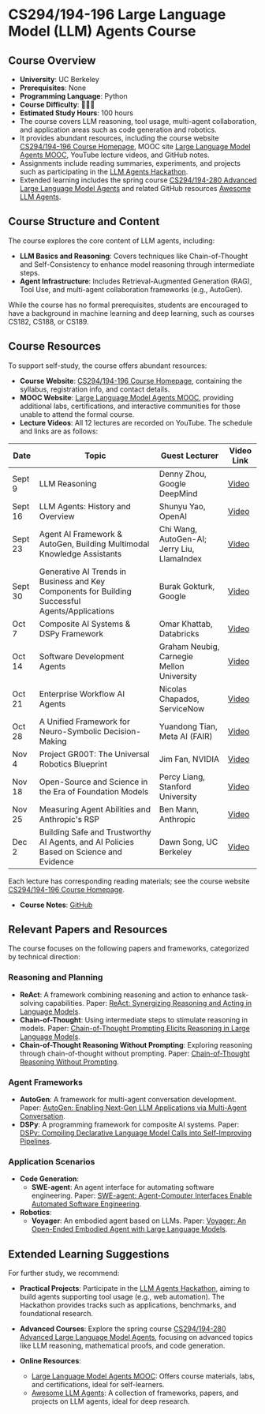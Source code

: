 # CS294/194-196 Large Language Model (LLM) Agents Course

## Course Overview

- **University**: UC Berkeley
- **Prerequisites**: None
- **Programming Language**: Python
- **Course Difficulty**: 🌟🌟🌟
- **Estimated Study Hours**: 100 hours
- The course covers LLM reasoning, tool usage, multi-agent collaboration, and application areas such as code generation and robotics.
- It provides abundant resources, including the course website [CS294/194-196 Course Homepage](http://rdi.berkeley.edu/llm-agents/f24), MOOC site [Large Language Model Agents MOOC](https://llmagents-learning.org/f24), YouTube lecture videos, and GitHub notes.
- Assignments include reading summaries, experiments, and projects such as participating in the [LLM Agents Hackathon](http://rdi.berkeley.edu/llm-agents-hackathon/).
- Extended learning includes the spring course [CS294/194-280 Advanced Large Language Model Agents](http://rdi.berkeley.edu/adv-llm-agents/sp25) and related GitHub resources [Awesome LLM Agents](https://github.com/kaushikb11/awesome-llm-agents).

## Course Structure and Content

The course explores the core content of LLM agents, including:

- **LLM Basics and Reasoning**: Covers techniques like Chain-of-Thought and Self-Consistency to enhance model reasoning through intermediate steps.
- **Agent Infrastructure**: Includes Retrieval-Augmented Generation (RAG), Tool Use, and multi-agent collaboration frameworks (e.g., AutoGen).

While the course has no formal prerequisites, students are encouraged to have a background in machine learning and deep learning, such as courses CS182, CS188, or CS189.

## Course Resources

To support self-study, the course offers abundant resources:

- **Course Website**: [CS294/194-196 Course Homepage](http://rdi.berkeley.edu/llm-agents/f24), containing the syllabus, registration info, and contact details.
- **MOOC Website**: [Large Language Model Agents MOOC](https://llmagents-learning.org/f24), providing additional labs, certifications, and interactive communities for those unable to attend the formal course.
- **Lecture Videos**: All 12 lectures are recorded on YouTube. The schedule and links are as follows:

| Date       | Topic                                           | Guest Lecturer                        | Video Link                                      |
|------------|-------------------------------------------------|---------------------------------------|-------------------------------------------------|
| Sept 9     | LLM Reasoning                                   | Denny Zhou, Google DeepMind           | [Video](https://www.youtube.com/live/QL-FS_Zcmyo) |
| Sept 16    | LLM Agents: History and Overview                | Shunyu Yao, OpenAI                    | [Video](https://www.youtube.com/watch?v=RM6ZArd2nVc) |
| Sept 23    | Agent AI Framework & AutoGen, Building Multimodal Knowledge Assistants | Chi Wang, AutoGen-AI; Jerry Liu, LlamaIndex | [Video](https://www.youtube.com/live/OOdtmCMSOo4) |
| Sept 30    | Generative AI Trends in Business and Key Components for Building Successful Agents/Applications | Burak Gokturk, Google                 | [Video](https://www.youtube.com/live/Sy1psHS3w3I) |
| Oct 7      | Composite AI Systems & DSPy Framework           | Omar Khattab, Databricks              | [Video](https://www.youtube.com/live/JEMYuzrKLUw) |
| Oct 14     | Software Development Agents                     | Graham Neubig, Carnegie Mellon University | [Video](https://www.youtube.com/live/f9L9Fkq-8K4) |
| Oct 21     | Enterprise Workflow AI Agents                  | Nicolas Chapados, ServiceNow          | [Video](https://www.youtube.com/live/-yf-e-9FvOc) |
| Oct 28     | A Unified Framework for Neuro-Symbolic Decision-Making | Yuandong Tian, Meta AI (FAIR)         | [Video](https://www.youtube.com/live/wm9-7VBpdEo) |
| Nov 4      | Project GR00T: The Universal Robotics Blueprint  | Jim Fan, NVIDIA                       | [Video](https://www.youtube.com/live/Qhxr0uVT2zs) |
| Nov 18     | Open-Source and Science in the Era of Foundation Models | Percy Liang, Stanford University      | [Video](https://www.youtube.com/live/f3KKx9LWntQ) |
| Nov 25     | Measuring Agent Abilities and Anthropic's RSP    | Ben Mann, Anthropic                   | [Video](https://www.youtube.com/live/6y2AnWol7oo) |
| Dec 2      | Building Safe and Trustworthy AI Agents, and AI Policies Based on Science and Evidence | Dawn Song, UC Berkeley                | [Video](https://www.youtube.com/live/QAgR4uQ15rc) |

Each lecture has corresponding reading materials; see the course website [CS294/194-196 Course Homepage](http://rdi.berkeley.edu/llm-agents/f24#syllabus).

- **Course Notes**: [GitHub](https://github.com/rajdeepmondaldotcom/CS294_LLM_Agents_Notes_Fall2024)

## Relevant Papers and Resources

The course focuses on the following papers and frameworks, categorized by technical direction:

### Reasoning and Planning

- **ReAct**: A framework combining reasoning and action to enhance task-solving capabilities. Paper: [ReAct: Synergizing Reasoning and Acting in Language Models](https://arxiv.org/abs/2210.03629).
- **Chain-of-Thought**: Using intermediate steps to stimulate reasoning in models. Paper: [Chain-of-Thought Prompting Elicits Reasoning in Large Language Models](https://arxiv.org/abs/2201.11903).
- **Chain-of-Thought Reasoning Without Prompting**: Exploring reasoning through chain-of-thought without prompting. Paper: [Chain-of-Thought Reasoning Without Prompting](https://arxiv.org/abs/2402.10200).

### Agent Frameworks

- **AutoGen**: A framework for multi-agent conversation development. Paper: [AutoGen: Enabling Next-Gen LLM Applications via Multi-Agent Conversation](https://arxiv.org/abs/2308.08155).
- **DSPy**: A programming framework for composite AI systems. Paper: [DSPy: Compiling Declarative Language Model Calls into Self-Improving Pipelines](https://arxiv.org/abs/2310.03714).

### Application Scenarios

- **Code Generation**:
  - **SWE-agent**: An agent interface for automating software engineering. Paper: [SWE-agent: Agent-Computer Interfaces Enable Automated Software Engineering](https://arxiv.org/abs/2402.01030).
- **Robotics**:
  - **Voyager**: An embodied agent based on LLMs. Paper: [Voyager: An Open-Ended Embodied Agent with Large Language Models](https://arxiv.org/abs/2305.16291).

## Extended Learning Suggestions

For further study, we recommend:

- **Practical Projects**: Participate in the [LLM Agents Hackathon](http://rdi.berkeley.edu/llm-agents-hackathon/), aiming to build agents supporting tool usage (e.g., web automation). The Hackathon provides tracks such as applications, benchmarks, and foundational research.
  
- **Advanced Courses**: Explore the spring course [CS294/194-280 Advanced Large Language Model Agents](http://rdi.berkeley.edu/adv-llm-agents/sp25), focusing on advanced topics like LLM reasoning, mathematical proofs, and code generation.
- **Online Resources**:
  - [Large Language Model Agents MOOC](https://llmagents-learning.org/f24): Offers course materials, labs, and certifications, ideal for self-learners.
  - [Awesome LLM Agents](https://github.com/kaushikb11/awesome-llm-agents): A collection of frameworks, papers, and projects on LLM agents, ideal for deep research.